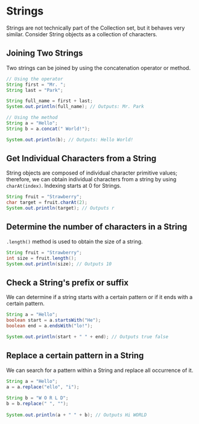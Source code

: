 # Strings

Strings are not technically part of the Collection set, but it behaves very similar. Consider String objects as a collection of characters.

## Joining Two Strings

Two strings can be joined by using the concatenation operator or method.

```java
// Using the operator
String first = "Mr. ";
String last = "Park";

String full_name = first + last;
System.out.println(full_name); // Outputs: Mr. Park

// Using the method
String a = "Hello";
String b = a.concat(" World!");

System.out.println(b); // Outputs: Hello World!
```

## Get Individual Characters from a String

String objects are composed of individual character primitive values; therefore, we can obtain individual characters from a string by using `charAt(index)`. Indexing starts at 0 for Strings.

```java
String fruit = "Strawberry";
char target = fruit.charAt(2);
System.out.println(target); // Outputs r
```

## Determine the number of characters in a String

`.length()` method is used to obtain the size of a string.

```java
String fruit = "Strawberry";
int size = fruit.length();
System.out.println(size); // Outputs 10
```

## Check a String's prefix or suffix

We can determine if a string starts with a certain pattern or if it ends with a certain pattern.

```java
String a = "Hello";
boolean start = a.startsWith("He");
boolean end = a.endsWith("lo!");

System.out.println(start + " " + end); // Outputs true false
```

## Replace a certain pattern in a String

We can search for a pattern within a String and replace all occurrence of it.

```java
String a = "Hello";
a = a.replace("ello", "i");
        
String b = "W O R L D";
b = b.replace(" ", "");
        
System.out.println(a + " " + b); // Outputs Hi WORLD
```
